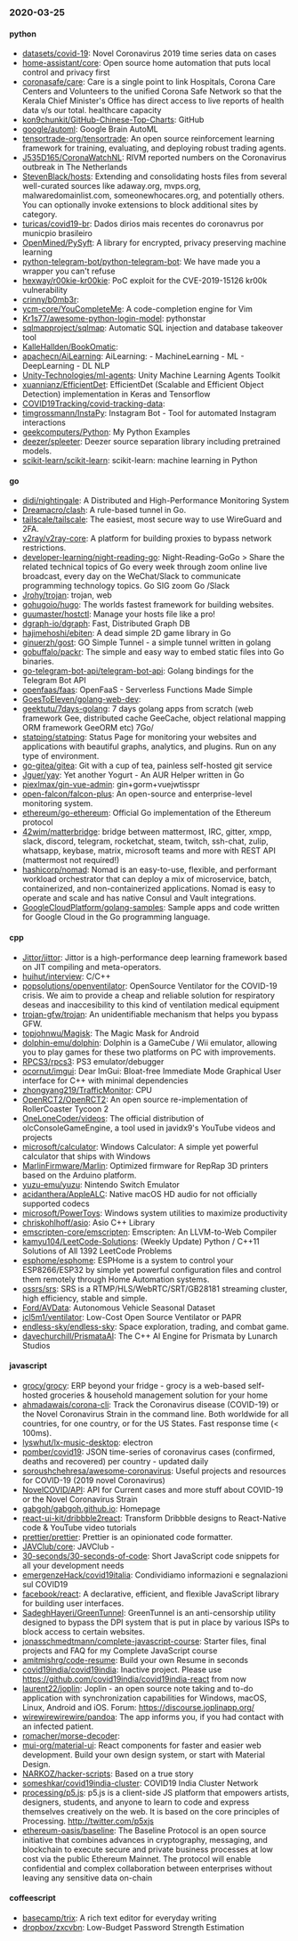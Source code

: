### 2020-03-25

#### python
* [datasets/covid-19](https://github.com/datasets/covid-19): Novel Coronavirus 2019 time series data on cases
* [home-assistant/core](https://github.com/home-assistant/core):  Open source home automation that puts local control and privacy first
* [coronasafe/care](https://github.com/coronasafe/care): Care is a single point to link Hospitals, Corona Care Centers and Volunteers to the unified Corona Safe Network so that the Kerala Chief Minister's Office has direct access to live reports of health data v/s our total. healthcare capacity
* [kon9chunkit/GitHub-Chinese-Top-Charts](https://github.com/kon9chunkit/GitHub-Chinese-Top-Charts):  GitHub
* [google/automl](https://github.com/google/automl): Google Brain AutoML
* [tensortrade-org/tensortrade](https://github.com/tensortrade-org/tensortrade): An open source reinforcement learning framework for training, evaluating, and deploying robust trading agents.
* [J535D165/CoronaWatchNL](https://github.com/J535D165/CoronaWatchNL): RIVM reported numbers on the Coronavirus outbreak in The Netherlands
* [StevenBlack/hosts](https://github.com/StevenBlack/hosts): Extending and consolidating hosts files from several well-curated sources like adaway.org, mvps.org, malwaredomainlist.com, someonewhocares.org, and potentially others. You can optionally invoke extensions to block additional sites by category.
* [turicas/covid19-br](https://github.com/turicas/covid19-br): Dados dirios mais recentes do coronavrus por municpio brasileiro
* [OpenMined/PySyft](https://github.com/OpenMined/PySyft): A library for encrypted, privacy preserving machine learning
* [python-telegram-bot/python-telegram-bot](https://github.com/python-telegram-bot/python-telegram-bot): We have made you a wrapper you can't refuse
* [hexway/r00kie-kr00kie](https://github.com/hexway/r00kie-kr00kie): PoC exploit for the CVE-2019-15126 kr00k vulnerability
* [crinny/b0mb3r](https://github.com/crinny/b0mb3r):      
* [ycm-core/YouCompleteMe](https://github.com/ycm-core/YouCompleteMe): A code-completion engine for Vim
* [Kr1s77/awesome-python-login-model](https://github.com/Kr1s77/awesome-python-login-model): pythonstar
* [sqlmapproject/sqlmap](https://github.com/sqlmapproject/sqlmap): Automatic SQL injection and database takeover tool
* [KalleHallden/BookOmatic](https://github.com/KalleHallden/BookOmatic): 
* [apachecn/AiLearning](https://github.com/apachecn/AiLearning): AiLearning:  - MachineLearning - ML - DeepLearning - DL NLP
* [Unity-Technologies/ml-agents](https://github.com/Unity-Technologies/ml-agents): Unity Machine Learning Agents Toolkit
* [xuannianz/EfficientDet](https://github.com/xuannianz/EfficientDet): EfficientDet (Scalable and Efficient Object Detection) implementation in Keras and Tensorflow
* [COVID19Tracking/covid-tracking-data](https://github.com/COVID19Tracking/covid-tracking-data): 
* [timgrossmann/InstaPy](https://github.com/timgrossmann/InstaPy):  Instagram Bot - Tool for automated Instagram interactions
* [geekcomputers/Python](https://github.com/geekcomputers/Python): My Python Examples
* [deezer/spleeter](https://github.com/deezer/spleeter): Deezer source separation library including pretrained models.
* [scikit-learn/scikit-learn](https://github.com/scikit-learn/scikit-learn): scikit-learn: machine learning in Python

#### go
* [didi/nightingale](https://github.com/didi/nightingale): A Distributed and High-Performance Monitoring System
* [Dreamacro/clash](https://github.com/Dreamacro/clash): A rule-based tunnel in Go.
* [tailscale/tailscale](https://github.com/tailscale/tailscale): The easiest, most secure way to use WireGuard and 2FA.
* [v2ray/v2ray-core](https://github.com/v2ray/v2ray-core): A platform for building proxies to bypass network restrictions.
* [developer-learning/night-reading-go](https://github.com/developer-learning/night-reading-go): Night-Reading-GoGo  > Share the related technical topics of Go every week through zoom online live broadcast, every day on the WeChat/Slack to communicate programming technology topics.  Go  SIG  zoom  Go /Slack 
* [Jrohy/trojan](https://github.com/Jrohy/trojan): trojan, web
* [gohugoio/hugo](https://github.com/gohugoio/hugo): The worlds fastest framework for building websites.
* [guumaster/hostctl](https://github.com/guumaster/hostctl): Manage your hosts file like a pro!
* [dgraph-io/dgraph](https://github.com/dgraph-io/dgraph): Fast, Distributed Graph DB
* [hajimehoshi/ebiten](https://github.com/hajimehoshi/ebiten): A dead simple 2D game library in Go
* [ginuerzh/gost](https://github.com/ginuerzh/gost): GO Simple Tunnel - a simple tunnel written in golang
* [gobuffalo/packr](https://github.com/gobuffalo/packr): The simple and easy way to embed static files into Go binaries.
* [go-telegram-bot-api/telegram-bot-api](https://github.com/go-telegram-bot-api/telegram-bot-api): Golang bindings for the Telegram Bot API
* [openfaas/faas](https://github.com/openfaas/faas): OpenFaaS - Serverless Functions Made Simple
* [GoesToEleven/golang-web-dev](https://github.com/GoesToEleven/golang-web-dev): 
* [geektutu/7days-golang](https://github.com/geektutu/7days-golang): 7 days golang apps from scratch (web framework Gee, distributed cache GeeCache, object relational mapping ORM framework GeeORM etc) 7Go/
* [statping/statping](https://github.com/statping/statping): Status Page for monitoring your websites and applications with beautiful graphs, analytics, and plugins. Run on any type of environment.
* [go-gitea/gitea](https://github.com/go-gitea/gitea): Git with a cup of tea, painless self-hosted git service
* [Jguer/yay](https://github.com/Jguer/yay): Yet another Yogurt - An AUR Helper written in Go
* [piexlmax/gin-vue-admin](https://github.com/piexlmax/gin-vue-admin): gin+gorm+vuejwtisspr
* [open-falcon/falcon-plus](https://github.com/open-falcon/falcon-plus): An open-source and enterprise-level monitoring system.
* [ethereum/go-ethereum](https://github.com/ethereum/go-ethereum): Official Go implementation of the Ethereum protocol
* [42wim/matterbridge](https://github.com/42wim/matterbridge): bridge between mattermost, IRC, gitter, xmpp, slack, discord, telegram, rocketchat, steam, twitch, ssh-chat, zulip, whatsapp, keybase, matrix, microsoft teams and more with REST API (mattermost not required!)
* [hashicorp/nomad](https://github.com/hashicorp/nomad): Nomad is an easy-to-use, flexible, and performant workload orchestrator that can deploy a mix of microservice, batch, containerized, and non-containerized applications. Nomad is easy to operate and scale and has native Consul and Vault integrations.
* [GoogleCloudPlatform/golang-samples](https://github.com/GoogleCloudPlatform/golang-samples): Sample apps and code written for Google Cloud in the Go programming language.

#### cpp
* [Jittor/jittor](https://github.com/Jittor/jittor): Jittor is a high-performance deep learning framework based on JIT compiling and meta-operators.
* [huihut/interview](https://github.com/huihut/interview):  C/C++ 
* [popsolutions/openventilator](https://github.com/popsolutions/openventilator): OpenSource Ventilator for the COVID-19 crisis. We aim to provide a cheap and reliable solution for respiratory deseas and inaccesibility to this kind of ventilation medical equipment
* [trojan-gfw/trojan](https://github.com/trojan-gfw/trojan): An unidentifiable mechanism that helps you bypass GFW.
* [topjohnwu/Magisk](https://github.com/topjohnwu/Magisk): The Magic Mask for Android
* [dolphin-emu/dolphin](https://github.com/dolphin-emu/dolphin): Dolphin is a GameCube / Wii emulator, allowing you to play games for these two platforms on PC with improvements.
* [RPCS3/rpcs3](https://github.com/RPCS3/rpcs3): PS3 emulator/debugger
* [ocornut/imgui](https://github.com/ocornut/imgui): Dear ImGui: Bloat-free Immediate Mode Graphical User interface for C++ with minimal dependencies
* [zhongyang219/TrafficMonitor](https://github.com/zhongyang219/TrafficMonitor): CPU
* [OpenRCT2/OpenRCT2](https://github.com/OpenRCT2/OpenRCT2): An open source re-implementation of RollerCoaster Tycoon 2 
* [OneLoneCoder/videos](https://github.com/OneLoneCoder/videos): The official distribution of olcConsoleGameEngine, a tool used in javidx9's YouTube videos and projects
* [microsoft/calculator](https://github.com/microsoft/calculator): Windows Calculator: A simple yet powerful calculator that ships with Windows
* [MarlinFirmware/Marlin](https://github.com/MarlinFirmware/Marlin): Optimized firmware for RepRap 3D printers based on the Arduino platform.
* [yuzu-emu/yuzu](https://github.com/yuzu-emu/yuzu): Nintendo Switch Emulator
* [acidanthera/AppleALC](https://github.com/acidanthera/AppleALC): Native macOS HD audio for not officially supported codecs
* [microsoft/PowerToys](https://github.com/microsoft/PowerToys): Windows system utilities to maximize productivity
* [chriskohlhoff/asio](https://github.com/chriskohlhoff/asio): Asio C++ Library
* [emscripten-core/emscripten](https://github.com/emscripten-core/emscripten): Emscripten: An LLVM-to-Web Compiler
* [kamyu104/LeetCode-Solutions](https://github.com/kamyu104/LeetCode-Solutions): (Weekly Update) Python / C++11 Solutions of All 1392 LeetCode Problems
* [esphome/esphome](https://github.com/esphome/esphome): ESPHome is a system to control your ESP8266/ESP32 by simple yet powerful configuration files and control them remotely through Home Automation systems.
* [ossrs/srs](https://github.com/ossrs/srs): SRS is a RTMP/HLS/WebRTC/SRT/GB28181 streaming cluster, high efficiency, stable and simple.
* [Ford/AVData](https://github.com/Ford/AVData): Autonomous Vehicle Seasonal Dataset
* [jcl5m1/ventilator](https://github.com/jcl5m1/ventilator): Low-Cost Open Source Ventilator or PAPR
* [endless-sky/endless-sky](https://github.com/endless-sky/endless-sky): Space exploration, trading, and combat game.
* [davechurchill/PrismataAI](https://github.com/davechurchill/PrismataAI): The C++ AI Engine for Prismata by Lunarch Studios

#### javascript
* [grocy/grocy](https://github.com/grocy/grocy): ERP beyond your fridge - grocy is a web-based self-hosted groceries & household management solution for your home
* [ahmadawais/corona-cli](https://github.com/ahmadawais/corona-cli):  Track the Coronavirus disease (COVID-19) or the Novel Coronavirus Strain in the command line. Both worldwide for all countries, for one country, or for the US States. Fast response time (< 100ms).
* [lyswhut/lx-music-desktop](https://github.com/lyswhut/lx-music-desktop):  electron 
* [pomber/covid19](https://github.com/pomber/covid19): JSON time-series of coronavirus cases (confirmed, deaths and recovered) per country - updated daily
* [soroushchehresa/awesome-coronavirus](https://github.com/soroushchehresa/awesome-coronavirus): Useful projects and resources for COVID-19 (2019 novel Coronavirus)
* [NovelCOVID/API](https://github.com/NovelCOVID/API): API for Current cases and more stuff about COVID-19 or the Novel Coronavirus Strain
* [gabgoh/gabgoh.github.io](https://github.com/gabgoh/gabgoh.github.io): Homepage
* [react-ui-kit/dribbble2react](https://github.com/react-ui-kit/dribbble2react): Transform Dribbble designs to React-Native code & YouTube video tutorials
* [prettier/prettier](https://github.com/prettier/prettier): Prettier is an opinionated code formatter.
* [JAVClub/core](https://github.com/JAVClub/core):  JAVClub - 
* [30-seconds/30-seconds-of-code](https://github.com/30-seconds/30-seconds-of-code): Short JavaScript code snippets for all your development needs
* [emergenzeHack/covid19italia](https://github.com/emergenzeHack/covid19italia): Condividiamo informazioni e segnalazioni sul COVID19
* [facebook/react](https://github.com/facebook/react): A declarative, efficient, and flexible JavaScript library for building user interfaces.
* [SadeghHayeri/GreenTunnel](https://github.com/SadeghHayeri/GreenTunnel): GreenTunnel is an anti-censorship utility designed to bypass the DPI system that is put in place by various ISPs to block access to certain websites.
* [jonasschmedtmann/complete-javascript-course](https://github.com/jonasschmedtmann/complete-javascript-course): Starter files, final projects and FAQ for my Complete JavaScript course
* [amitmishrg/code-resume](https://github.com/amitmishrg/code-resume): Build your own Resume  in seconds
* [covid19india/covid19india](https://github.com/covid19india/covid19india): Inactive project. Please use https://github.com/covid19india/covid19india-react from now
* [laurent22/joplin](https://github.com/laurent22/joplin): Joplin - an open source note taking and to-do application with synchronization capabilities for Windows, macOS, Linux, Android and iOS. Forum: https://discourse.joplinapp.org/
* [wirewirewirewire/pandoa](https://github.com/wirewirewirewire/pandoa): The app informs you, if you had contact with an infected patient.
* [romacher/morse-decoder](https://github.com/romacher/morse-decoder): 
* [mui-org/material-ui](https://github.com/mui-org/material-ui): React components for faster and easier web development. Build your own design system, or start with Material Design.
* [NARKOZ/hacker-scripts](https://github.com/NARKOZ/hacker-scripts): Based on a true story
* [someshkar/covid19india-cluster](https://github.com/someshkar/covid19india-cluster):  COVID19 India Cluster Network
* [processing/p5.js](https://github.com/processing/p5.js): p5.js is a client-side JS platform that empowers artists, designers, students, and anyone to learn to code and express themselves creatively on the web. It is based on the core principles of Processing. http://twitter.com/p5xjs 
* [ethereum-oasis/baseline](https://github.com/ethereum-oasis/baseline): The Baseline Protocol is an open source initiative that combines advances in cryptography, messaging, and blockchain to execute secure and private business processes at low cost via the public Ethereum Mainnet. The protocol will enable confidential and complex collaboration between enterprises without leaving any sensitive data on-chain

#### coffeescript
* [basecamp/trix](https://github.com/basecamp/trix): A rich text editor for everyday writing
* [dropbox/zxcvbn](https://github.com/dropbox/zxcvbn): Low-Budget Password Strength Estimation
